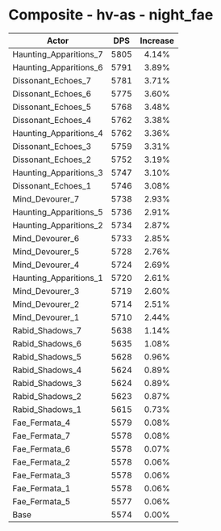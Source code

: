 # Composite - hv-as - night_fae
| Actor | DPS | Increase |
|---|:---:|:---:|
|Haunting_Apparitions_7|5805|4.14%|
|Haunting_Apparitions_6|5791|3.89%|
|Dissonant_Echoes_7|5781|3.71%|
|Dissonant_Echoes_6|5775|3.60%|
|Dissonant_Echoes_5|5768|3.48%|
|Dissonant_Echoes_4|5762|3.38%|
|Haunting_Apparitions_4|5762|3.36%|
|Dissonant_Echoes_3|5759|3.31%|
|Dissonant_Echoes_2|5752|3.19%|
|Haunting_Apparitions_3|5747|3.10%|
|Dissonant_Echoes_1|5746|3.08%|
|Mind_Devourer_7|5738|2.93%|
|Haunting_Apparitions_5|5736|2.91%|
|Haunting_Apparitions_2|5734|2.87%|
|Mind_Devourer_6|5733|2.85%|
|Mind_Devourer_5|5728|2.76%|
|Mind_Devourer_4|5724|2.69%|
|Haunting_Apparitions_1|5720|2.61%|
|Mind_Devourer_3|5719|2.60%|
|Mind_Devourer_2|5714|2.51%|
|Mind_Devourer_1|5710|2.44%|
|Rabid_Shadows_7|5638|1.14%|
|Rabid_Shadows_6|5635|1.08%|
|Rabid_Shadows_5|5628|0.96%|
|Rabid_Shadows_4|5624|0.89%|
|Rabid_Shadows_3|5624|0.89%|
|Rabid_Shadows_2|5623|0.87%|
|Rabid_Shadows_1|5615|0.73%|
|Fae_Fermata_4|5579|0.08%|
|Fae_Fermata_7|5578|0.08%|
|Fae_Fermata_6|5578|0.07%|
|Fae_Fermata_2|5578|0.06%|
|Fae_Fermata_3|5578|0.06%|
|Fae_Fermata_1|5578|0.06%|
|Fae_Fermata_5|5577|0.06%|
|Base|5574|0.00%|
